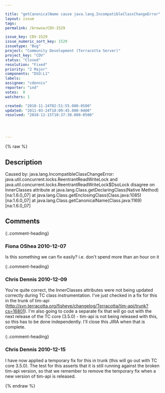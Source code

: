```yaml
---

title: "getCanonicalName cause java.lang.IncompatibleClassChangeError"
layout: issue
tags: 
permalink: /browse/CDV-1529

issue_key: CDV-1529
issue_numeric_sort_key: 1529
issuetype: "Bug"
project: "Community Development (Terracotta Server)"
project_key: "CDV"
status: "Closed"
resolution: "Fixed"
priority: "2 Major"
components: "DSO:L1"
labels: 
assignee: "cdennis"
reporter: "ind"
votes:  0
watchers: 1

created: "2010-11-24T02:51:55.000-0500"
updated: "2011-03-24T18:09:45.000-0400"
resolved: "2010-12-15T10:37:30.000-0500"




---
```


{% raw %}

## Description

<div markdown="1" class="description">

Caused by: java.lang.IncompatibleClassChangeError: java.util.concurrent.locks.ReentrantReadWriteLock and java.util.concurrent.locks.ReentrantReadWriteLock$DsoLock disagree on InnerClasses attribute
	at java.lang.Class.getDeclaringClass(Native Method) [na:1.6.0\_07]
	at java.lang.Class.getEnclosingClass(Class.java:1085) [na:1.6.0\_07]
	at java.lang.Class.getCanonicalName(Class.java:1169) [na:1.6.0\_07]


</div>

## Comments


{:.comment-heading}
### **Fiona OShea** <span class="date">2010-12-07</span>

<div markdown="1" class="comment">

Is this something we can fix easily? i.e. don't spend more than an hour on it

</div>


{:.comment-heading}
### **Chris Dennis** <span class="date">2010-12-09</span>

<div markdown="1" class="comment">

You're quite correct, the InnerClasses attributes were not being updated correctly during TC class instrumentation.  I've just checked in a fix for this in the trunk of tim-api (http://svn.terracotta.org/fisheye/changelog/Terracotta/tim-api/trunk?cs=16801).  I'm also going to code a separate fix that will go out with the next release of the TC core (3.5.0) - tim-api is not being released with this, so this has to be done independently.  I'll close this JIRA when that is complete.

</div>


{:.comment-heading}
### **Chris Dennis** <span class="date">2010-12-15</span>

<div markdown="1" class="comment">

I have now applied a temporary fix for this in trunk (this will go out with TC core 3.5.0).  The test for this asserts that it is still running against the broken tim-api version, so that we remember to remove the temporary fix when a new version of tim-api is released.

</div>



{% endraw %}
